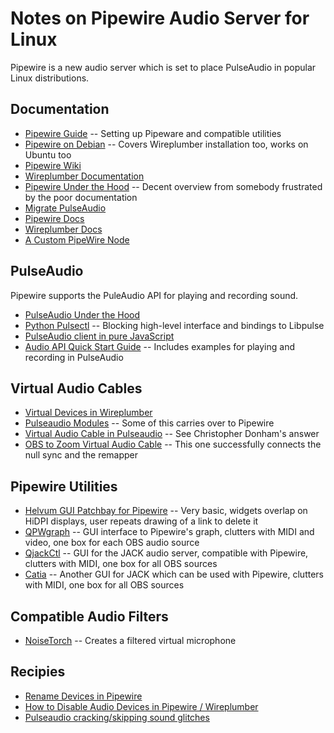 # Notes on Pipewire Audio Server for Linux

Pipewire is a new audio server which is set to place PulseAudio in popular
Linux distributions.

## Documentation

* [Pipewire Guide](https://github.com/mikeroyal/PipeWire-Guide) -- Setting up Pipeware and compatible utilities
* [Pipewire on Debian](https://pipewire-debian.github.io/pipewire-debian/) -- Covers Wireplumber installation too, works on Ubuntu too
* [Pipewire Wiki](https://gitlab.freedesktop.org/pipewire/pipewire/-/wikis/home)
* [Wireplumber Documentation](https://pipewire.pages.freedesktop.org/wireplumber/)
* [Pipewire Under the Hood](https://venam.nixers.net/blog/unix/2021/06/23/pipewire-under-the-hood.html) -- Decent overview from somebody frustrated by the poor documentation
* [Migrate PulseAudio](https://gitlab.freedesktop.org/pipewire/pipewire/-/wikis/Migrate-PulseAudio)
* [Pipewire Docs](https://pipewire.pages.freedesktop.org/pipewire/)
* [Wireplumber Docs](https://pipewire.pages.freedesktop.org/wireplumber/index.html)
* [A Custom PipeWire Node](https://bootlin.com/blog/a-custom-pipewire-node/)

## PulseAudio

Pipewire supports the PuleAudio API for playing and recording sound.

* [PulseAudio Under the Hood](https://gavv.net/articles/pulseaudio-under-the-hood/)
* [Python Pulsectl](https://pypi.org/project/pulsectl/) -- Blocking high-level interface and bindings to Libpulse
* [PulseAudio client in pure JavaScript](https://github.com/mscdex/paclient)
* [Audio API Quick Start Guide](https://habr.com/en/articles/663352/) -- Includes examples for playing and recording in PulseAudio

## Virtual Audio Cables

* [Virtual Devices in Wireplumber](https://gitlab.freedesktop.org/pipewire/pipewire/-/wikis/Virtual-devices)
* [Pulseaudio Modules](https://www.freedesktop.org/wiki/Software/PulseAudio/Documentation/User/Modules/) -- Some of this carries over to Pipewire
* [Virtual Audio Cable in Pulseaudio](https://unix.stackexchange.com/questions/576785/redirecting-pulseaudio-sink-to-a-virtual-source) -- See Christopher Donham's answer
* [OBS to Zoom Virtual Audio Cable](https://luke.hsiao.dev/blog/pipewire-virtual-microphone/) -- This one successfully connects the null sync and the remapper

## Pipewire Utilities

* [Helvum GUI Patchbay for Pipewire](https://gitlab.freedesktop.org/pipewire/helvum) -- Very basic, widgets overlap on HiDPI displays, user repeats drawing of a link to delete it
* [QPWgraph](https://gitlab.freedesktop.org/rncbc/qpwgraph) -- GUI interface to Pipewire's graph, clutters with MIDI and video, one box for each OBS audio source
* [QjackCtl](https://qjackctl.sourceforge.io/) -- GUI for the JACK audio server, compatible with Pipewire, clutters with MIDI, one box for all OBS sources
* [Catia](https://kx.studio/Applications:Catia) -- Another GUI for JACK which can be used with Pipewire, clutters with MIDI, one box for all OBS sources

## Compatible Audio Filters

* [NoiseTorch](https://github.com/noisetorch/NoiseTorch) -- Creates a filtered virtual microphone

## Recipies

* [Rename Devices in Pipewire](https://unix.stackexchange.com/questions/648666/rename-devices-in-pipewire)
* [How to Disable Audio Devices in Pipewire / Wireplumber](https://gist.github.com/gtirloni/4384f4de6f4d3fda8446b04057ca5f9d)
* [Pulseaudio cracking/skipping sound glitches](https://community.solid-run.com/t/pulseaudio-crackling-skipping-sound-glitches/120)

